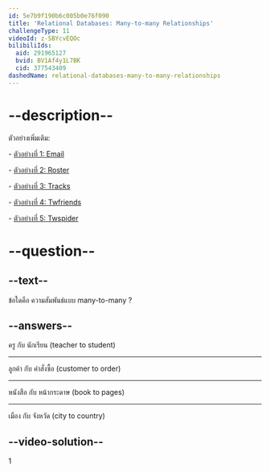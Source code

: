 ```yaml
---
id: 5e7b9f190b6c005b0e76f090
title: 'Relational Databases: Many-to-many Relationships'
challengeType: 11
videoId: z-SBYcvEQOc
bilibiliIds:
  aid: 291965127
  bvid: BV1Af4y1L7BK
  cid: 377543409
dashedName: relational-databases-many-to-many-relationships
---
```


# --description--

ตัวอย่างเพิ่มเติม:

\- [ตัวอย่างที่ 1: Email](https://www.youtube.com/watch?v=uQ3Qv1z_Vao)

\- [ตัวอย่างที่ 2: Roster](https://www.youtube.com/watch?v=qEkUEAz8j3o)

\- [ตัวอย่างที่ 3: Tracks](https://www.youtube.com/watch?v=I-E7avcPeSE)

\- [ตัวอย่างที่ 4: Twfriends](https://www.youtube.com/watch?v=RZRAoBFIH6A)

\- [ตัวอย่างที่ 5: Twspider](https://www.youtube.com/watch?v=xBaJddvJL4A)

# --question--

## --text--

ข้อใดคือ ความสัมพันธ์แบบ many-to-many ?

## --answers--

ครู กับ นักเรียน (teacher to student)

---

ลูกค้า กับ คำสั่งซื้อ (customer to order)

---

หนังสือ กับ หน้ากระดาษ (book to pages)

---

เมือง กับ จังหวัด (city to country)

## --video-solution--

1
